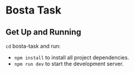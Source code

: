 # Bosta Task

## Get Up and Running

`cd` bosta-task and run:
- ```npm install``` to install all project dependencies.
- ```npm run dev``` to start the development server.